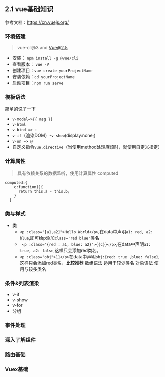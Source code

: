 

## 2.1 vue基础知识
参考文档：https://cn.vuejs.org/
### 环境搭建
> vue-cli@3 and Vue@2.5
- 安装： `npm install -g @vue/cli`
- 查看版本： `vue -V`
- 创建项目：`vue create yourProjectName`
- 安装依赖：`cd yourProjectName`
- 启动项目：`npm run serve`
### 模板语法
简单的说了一下
- `v-model=>{{ msg }}`
- `v-html`
- `v-bind => :`
- `v-if`（渲染DOM）-`v-show`(display:none;)
- `v-on => @`
- 自定义指令`Vue.directive`（当使用method处理麻烦时，就使用自定义指定）


### 计算属性
> 具有依赖关系的数据监听，使用计算属性 computed
```  
computed:{
    c:function(){
      return this.a - this.b;
    }
  }
```

### 类与样式
- 类
   - `<p :class="[a1,a2]">Hello World</p>`,在data中声明`a1: red, a2: blue`,即可给p添加`class='red blue'`类名
   - ` <p :class="{red : a1, blue: a2}">{{c}}</p>`,在data中声明`a1: true, a2: false`,这样只会添加red类名。
   - `<p :class="obj">11</p>`在data中声明`obj:{red: true ,blue: false}`,这样只会添加red类名，**比较推荐**
数组语法 适用于较少类名
对象语法 使用与较多类名
### 条件&列表渲染
- v-if
- v-show
- v-for
- 分组 
### 事件处理
### 深入了解组件
### 路由基础
### Vuex基础